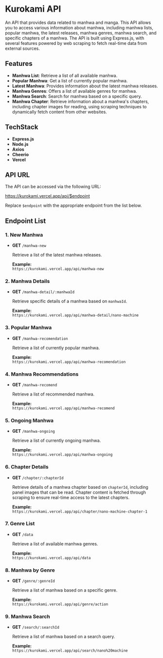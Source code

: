 <meta property="og:image" content="panel.png">
<meta property="og:title" content="Kurokami - Manhwa&Manga API">
<meta property="og:description" content="Manhwa Manga Scrapper">
<meta property="og:url" content="https://github.com/Gungcakra/Kurokami-API">

# Kurokami API
An API that provides data related to manhwa and manga. This API allows you to access various information about manhwa, including manhwa lists, popular manhwa, the latest releases, manhwa genres, manhwa search, and specific chapters of a manhwa. The API is built using Express.js, with several features powered by web scraping to fetch real-time data from external sources.

## Features

- **Manhwa List**: Retrieve a list of all available manhwa.
- **Popular Manhwa**: Get a list of currently popular manhwa.
- **Latest Manhwa**: Provides information about the latest manhwa releases.
- **Manhwa Genres**: Offers a list of available genres for manhwa.
- **Manhwa Search**: Search for manhwa based on a specific query.
- **Manhwa Chapter**: Retrieve information about a manhwa's chapters, including chapter images for reading, using scraping techniques to dynamically fetch content from other websites.

## TechStack

- **Express.js**
- **Node.js**
- **Axios**
- **Cheerio**
- **Vercel**

## API URL

The API can be accessed via the following URL:

https://kurokami.vercel.app/api/$endpoint

Replace `$endpoint` with the appropriate endpoint from the list below.

## Endpoint List

### 1. New Manhwa
- **GET** `/manhwa-new`
  
  Retrieve a list of the latest manhwa releases.
  
  **Example:**  
  `https://kurokami.vercel.app/api/manhwa-new`

### 2. Manhwa Details
- **GET** `/manhwa-detail/:manhwaId`

  Retrieve specific details of a manhwa based on `manhwaId`.

  **Example:**  
  `https://kurokami.vercel.app/api/manhwa-detail/nano-machine`

### 3. Popular Manhwa
- **GET** `/manhwa-recomendation`

  Retrieve a list of currently popular manhwa.

  **Example:**  
  `https://kurokami.vercel.app/api/manhwa-recomendation`

### 4. Manhwa Recommendations
- **GET** `/manhwa-recomend`

  Retrieve a list of recommended manhwa.

  **Example:**  
  `https://kurokami.vercel.app/api/manhwa-recomend`

### 5. Ongoing Manhwa
- **GET** `/manhwa-ongoing`

  Retrieve a list of currently ongoing manhwa.

  **Example:**  
  `https://kurokami.vercel.app/api/manhwa-ongoing`

### 6. Chapter Details
- **GET** `/chapter/:chapterId`

  Retrieve details of a manhwa chapter based on `chapterId`, including panel images that can be read. Chapter content is fetched through scraping to ensure real-time access to the latest chapters.

  **Example:**  
  `https://kurokami.vercel.app/api/chapter/nano-machine-chapter-1`

### 7. Genre List
- **GET** `/data`

  Retrieve a list of available manhwa genres.

  **Example:**  
  `https://kurokami.vercel.app/api/data`

### 8. Manhwa by Genre
- **GET** `/genre/:genreId`

  Retrieve a list of manhwa based on a specific genre.

  **Example:**  
  `https://kurokami.vercel.app/api/genre/action`

### 9. Manhwa Search
- **GET** `/search/:searchId`

  Retrieve a list of manhwa based on a search query.

  **Example:**  
  `https://kurokami.vercel.app/api/search/nano%20machine`
